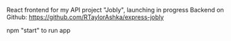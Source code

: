 React frontend for my API project "Jobly", launching in progress
Backend on Github: https://github.com/RTaylorAshka/express-jobly

npm "start" to run app